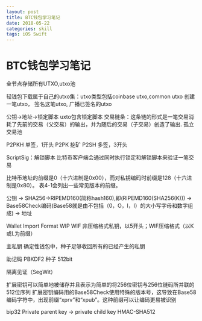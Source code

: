 ```yaml
---
layout: post
title: BTC钱包学习笔记
date: 2018-05-22
categories: skill
tags: iOS Swift
---
```

# BTC钱包学习笔记  

全节点存储所有UTXO,utxo池

轻钱包下载属于自己的utxo集：utxo类型包括coinbase utxo,common utxo
创建一笔utxo，
签名这笔utxo,
广播已签名的utxo

公钥->地址->锁定脚本
uxto包含锁定脚本
交易链条：这条链的形式是一笔交易消耗了先前的交易（父交易）的输出，并为随后的交易（子交易）创造了输出.
孤立交易池

P2PKH 单签，1开头
P2PK 挖矿
P2SH 多签，3开头

ScriptSig：解锁脚本
比特币客户端会通过同时执行锁定和解锁脚本来验证一笔交易


比特币地址的前缀是0（十六进制是0x00），而对私钥编码时前缀是128（十六进制是0x80）。 表4-1会列出一些常见版本的前缀。

公钥
->
SHA256->RIPEMD160(简称hash160),即(RIPEMD160(SHA256(K)))
->
Base58Check编码(Base58就是由不包括（0，O，l，I）的大小写字母和数字组成)
->
地址


Wallet Import Format WIP 
WIF 非压缩格式私钥，以5开头；WIF压缩格式（以K或L为前缀）

主私钥
确定性钱包中，种子足够收回所有的已经产生的私钥

助记码 PBKDF2 种子 512bit

隔离见证（SegWit）

扩展密钥可以简单地被储存并且表示为简单的将256位密钥与256位链码所并联的512位序列
扩展密钥编码用的Base58Check使用特殊的版本号，这导致在Base58编码字符中，出现前缀“xprv”和“xpub”。这种前缀可以让编码更易被识别

bip32
Private parent key → private child key
HMAC-SHA512 